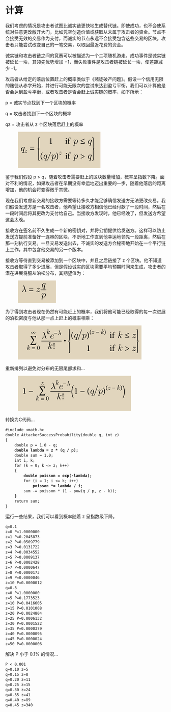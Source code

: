 # 计算

 我们考虑的情况是攻击者试图比诚实链更快地生成替代链。即使成功，也不会使系统对任意更改敞开大门，比如凭空创造价值或获取从未属于攻击者的资金。节点不会接受无效的交易作为支付，而诚实的节点永远不会接受包含这些交易的区块。攻击者只能尝试改变自己的一笔交易，以取回最近花费的资金。&#x20;

诚实链和攻击者链之间的竞赛可以被描述为一个二项随机游走。成功事件是诚实链被延长一块，其领先优势增加 +1，而失败事件是攻击者链被延长一块，使差距减少 -1。&#x20;

攻击者从给定的落后位置赶上的概率类似于《赌徒破产问题》。假设一个信用无限的赌徒从赤字开始，并进行可能无限次的尝试来达到盈亏平衡。我们可以计算他是否会达到盈亏平衡，或者攻击者是否会赶上诚实链的概率，如下所示：&#x20;

p = 诚实节点找到下一个区块的概率&#x20;

q = 攻击者找到下一个区块的概率&#x20;

qz = 攻击者从 z 个区块落后赶上的概率

<figure><img src="../../.gitbook/assets/A.8.png" alt=""><figcaption></figcaption></figure>

鉴于我们假设 p > q，随着攻击者需要赶上的区块数量增加，概率呈指数下降。面对不利的情况，如果攻击者在早期没有幸运地迈出重要的一步，随着他落后的距离增加，他的机会将变得微乎其微。&#x20;

现在我们考虑新交易的接收方需要等待多久才能足够确信发送方无法更改交易。我们假设发送方是一名攻击者，他希望让接收方相信他已经付款了一段时间，然后在一段时间后将其更改为支付给自己。当接收方发现时，他已经晚了，但发送方希望这会太晚。&#x20;

接收方在签名前不久生成一个新的密钥对，并将公钥提供给发送方。这样可以防止发送方提前准备好一连串的区块，不断地工作直到他幸运地领先一段距离，然后在那一刻执行交易。一旦交易发送出去，不诚实的发送方会秘密地开始在一个平行链上工作，其中包含他交易的另一个版本。&#x20;

接收方等待直到交易被添加到一个区块中，并且之后链接了 z 个区块。他不知道攻击者取得了多少进展，但是假设诚实的区块需要平均预期时间来生成，攻击者的潜在进展将服从泊松分布，其期望值为：

<figure><img src="../../.gitbook/assets/A.9.png" alt=""><figcaption></figcaption></figure>

为了得到攻击者现在仍然有可能赶上的概率，我们将他可能已经取得的每一次进展的泊松密度与他从那一点上赶上的概率相乘：

<figure><img src="../../.gitbook/assets/A.10.png" alt=""><figcaption></figcaption></figure>

重新排列以避免对分布的无限尾部求和...

<figure><img src="../../.gitbook/assets/A.11.png" alt=""><figcaption></figcaption></figure>

转换为C代码...

<pre class="language-c"><code class="lang-c">#include &#x3C;math.h>
double AttackerSuccessProbability(double q, int z) 
{
    double p = 1.0 - q;
<strong>    double lambda = z * (q / p);
</strong>    double sum = 1.0;
    int i, k;
    for (k = 0; k &#x3C;= z; k++) 
    {
<strong>        double poisson = exp(-lambda);
</strong>        for (i = 1; i &#x3C;= k; i++)
<strong>            poisson *= lambda / i;
</strong>        sum -= poisson * (1 - pow(q / p, z - k));
<strong>    }
</strong>    return sum; 
}
</code></pre>

运行一些结果，我们可以看到概率随着 z 呈指数级下降。

```
q=0.1
z=0 P=1.0000000
z=1 P=0.2045873
z=2 P=0.0509779
z=3 P=0.0131722
z=4 P=0.0034552
z=5 P=0.0009137
z=6 P=0.0002428
z=7 P=0.0000647
z=8 P=0.0000173
z=9 P=0.0000046
z=10 P=0.0000012
q=0.3
z=0 P=1.0000000
z=5 P=0.1773523
z=10 P=0.0416605
z=15 P=0.0101008
z=20 P=0.0024804
z=25 P=0.0006132
z=30 P=0.0001522
z=35 P=0.0000379
z=40 P=0.0000095
z=45 P=0.0000024
z=50 P=0.0000006
```

解决 P 小于 0.1% 的情况...

```
P < 0.001
q=0.10 z=5
q=0.15 z=8
q=0.20 z=11
q=0.25 z=15
q=0.30 z=24
q=0.35 z=41
q=0.40 z=89
q=0.45 z=340
```
